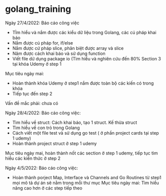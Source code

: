 # golang_training
Ngày 27/4/2022:
Báo cáo công việc
  * TÌm hiểu và nắm được các kiểu dữ liệu trong Golang, các cú pháp khai báo
  * Nắm được cú pháp for, if/else
  * Nắm được cứ pháp slice, phân biệt được array và slice
  * Năm được cách khai báo và sử dụng function
  * Viết file dử dụng package io
  (Tìm hiểu và nghiên cứu đến 80% Section 3 tại khóa Udemy ở step 1
 
Mục tiêu ngày mai:

  * Hoàn thành khóa Udemy ở step1 nắm được toàn bộ các kiến có trong khóa
  * Tiếp tục đến step 2

Vấn đề mắc phải: chưa có

Ngày 28/4/2022:
Báo cáo công việc:
  * Tìm hiểu về struct: Cách khai báo, tạo 1 struct. Kế thừa struct
  * Tìm hiểu về con trỏ trong Golang
  * Cách viết một file test và sử dụng go test ( ở phần project cards tại step 1 udemy)
  * Hoàn thành project struct ở step 1 udemy

Mục tiêu ngày mai, hoàn thành nốt các section ở step 1 udemy, tiếp tục tìm hiểu các kiến thức ở step 2

Ngày 4/5/2022:
Báo cáo công việc:
 * Hoàn thành porject Map, Interface và Channels and Go Routines từ step1 mọi mô tả dự án sẽ nằm trong mỗi thư mục
Mục tiêu ngày mai: Tìm hiểu nâng cao hơn ở các step tiếp theo

